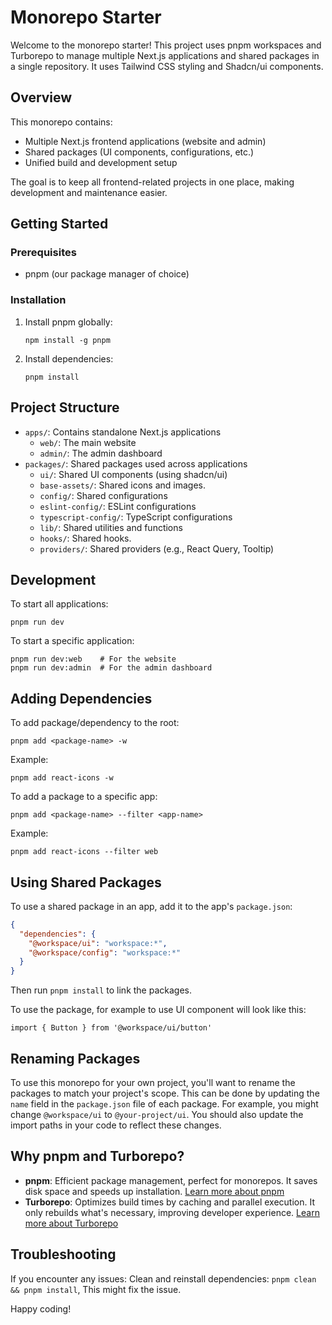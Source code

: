 # Monorepo Starter

Welcome to the monorepo starter! This project uses pnpm workspaces and Turborepo to manage multiple Next.js applications and shared packages in a single repository. It uses Tailwind CSS styling and Shadcn/ui components.

## Overview

This monorepo contains:

- Multiple Next.js frontend applications (website and admin)
- Shared packages (UI components, configurations, etc.)
- Unified build and development setup

The goal is to keep all frontend-related projects in one place, making development and maintenance easier.

## Getting Started

### Prerequisites

- pnpm (our package manager of choice)

### Installation

1. Install pnpm globally:

   ```
   npm install -g pnpm
   ```

2. Install dependencies:
   ```
   pnpm install
   ```

## Project Structure

- `apps/`: Contains standalone Next.js applications
  - `web/`: The main website
  - `admin/`: The admin dashboard
- `packages/`: Shared packages used across applications
  - `ui/`: Shared UI components (using shadcn/ui)
  - `base-assets/`: Shared icons and images.
  - `config/`: Shared configurations
  - `eslint-config/`: ESLint configurations
  - `typescript-config/`: TypeScript configurations
  - `lib/`: Shared utilities and functions
  - `hooks/`: Shared hooks.
  - `providers/`: Shared providers (e.g., React Query, Tooltip)

## Development

To start all applications:

```
pnpm run dev
```

To start a specific application:

```
pnpm run dev:web    # For the website
pnpm run dev:admin  # For the admin dashboard
```

## Adding Dependencies

To add package/dependency to the root:

```
pnpm add <package-name> -w
```

Example:

```
pnpm add react-icons -w
```

To add a package to a specific app:

```
pnpm add <package-name> --filter <app-name>
```

Example:

```
pnpm add react-icons --filter web
```

## Using Shared Packages

To use a shared package in an app, add it to the app's `package.json`:

```json
{
  "dependencies": {
    "@workspace/ui": "workspace:*",
    "@workspace/config": "workspace:*"
  }
}
```

Then run `pnpm install` to link the packages.

To use the package, for example to use UI component will look like this:

```
import { Button } from '@workspace/ui/button'
```

## Renaming Packages

To use this monorepo for your own project, you'll want to rename the packages to match your project's scope. This can be done by updating the `name` field in the `package.json` file of each package. For example, you might change `@workspace/ui` to `@your-project/ui`. You should also update the import paths in your code to reflect these changes.

## Why pnpm and Turborepo?

- **pnpm**: Efficient package management, perfect for monorepos. It saves disk space and speeds up installation. [Learn more about pnpm](https://pnpm.io/)
- **Turborepo**: Optimizes build times by caching and parallel execution. It only rebuilds what's necessary, improving developer experience. [Learn more about Turborepo](https://turbo.build/repo)

## Troubleshooting

If you encounter any issues:
Clean and reinstall dependencies: `pnpm clean && pnpm install`,
This might fix the issue.

Happy coding!
